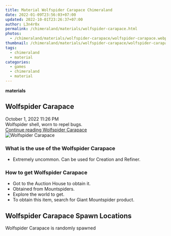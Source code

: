 ```yaml
---
title: Material Wolfspider Carapace Chimeraland
date: 2022-01-09T23:56:03+07:00
updated: 2022-10-01T23:26:37+07:00
author: L3n4r0x
permalink: /chimeraland/materials/wolfspider-carapace.html
photos:
  - /chimeraland/materials/wolfspider-carapace/wolfspider-carapace.webp
thumbnail: /chimeraland/materials/wolfspider-carapace/wolfspider-carapace.webp
tags:
  - chimeraland
  - material
categories:
  - games
  - chimeraland
  - material
---
```


<link
  rel="stylesheet"
  href="https://rawcdn.githack.com/dimaslanjaka/Web-Manajemen/870a349/css/bootstrap-5-3-0-alpha3-wrapper.css"
/>
<section id="bootstrap-wrapper">
  <div data-bs-theme="dark">
    <div
      class="row g-0 border rounded overflow-hidden flex-md-row mb-4 shadow-sm position-relative bg-dark text-light"
    >
      <div class="col p-4 d-flex flex-column position-static">
        <strong class="d-inline-block mb-2 text-success">materials</strong>
        <h2 class="mb-0">Wolfspider Carapace</h2>
        <div class="mb-1 text-muted">October 1, 2022 11:26 PM</div>
        <div class="mb-2 border p-1">Wolfspider shell, worn to repel bugs.</div>
        <a
          href="/chimeraland/materials/wolfspider-carapace.html"
          class="stretched-link d-none text-primary"
          >Continue reading Wolfspider Carapace</a
        >
      </div>
      <div class="col-auto d-none d-md-block d-lg-block">
        <img
          src="https://www.webmanajemen.com/chimeraland/materials/wolfspider-carapace/wolfspider-carapace.webp"
          alt="Wolfspider Carapace"
        />
      </div>
    </div>
    <div class="row">
      <div class="col-lg-6 col-12 mb-2">
        <div class="card">
          <div class="card-body">
            <h3 class="card-title">
              What is the use of the Wolfspider Carapace
            </h3>
            <div class="card-text">
              <ul>
                <li>
                  Extremely uncommon. Can be used for Creation and Refiner.
                </li>
              </ul>
            </div>
          </div>
        </div>
      </div>
      <div class="col-lg-6 col-12 mb-2">
        <div class="card">
          <div class="card-body">
            <h3 class="card-title">How to get Wolfspider Carapace</h3>
            <div class="card-text">
              <ul>
                <li>Got to the Auction House to obtain it.</li>
                <li>Obtained from Mountspiders.</li>
                <li>Explore the world to get.</li>
                <li>
                  To obtain this item, search for Giant Mountspider product.
                </li>
              </ul>
            </div>
          </div>
        </div>
      </div>
      <div class="col-12 mb-2">
        <h2>Wolfspider Carapace Spawn Locations</h2>
        <p>Wolfspider Carapace is randomly spawned</p>
      </div>
    </div>
  </div>
</section>